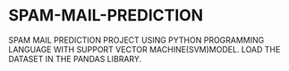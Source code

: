 # SPAM-MAIL-PREDICTION
SPAM MAIL PREDICTION PROJECT USING PYTHON PROGRAMMING LANGUAGE WITH SUPPORT VECTOR MACHINE(SVM)MODEL.
LOAD THE DATASET IN THE PANDAS LIBRARY.
